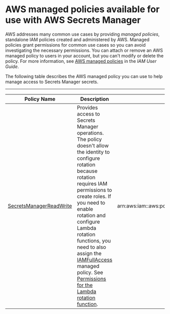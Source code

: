 # AWS managed policies available for use with AWS Secrets Manager<a name="reference_available-policies"></a>

AWS addresses many common use cases by providing *managed policies*, standalone IAM policies created and administered by AWS\. Managed policies grant permissions for common use cases so you can avoid investigating the necessary permissions\. You can attach or remove an AWS managed policy to users in your account, but you can't modify or delete the policy\. For more information, see [AWS managed policies](https://docs.aws.amazon.com/IAM/latest/UserGuide/access_policies_managed-vs-inline.html#aws-managed-policies) in the *IAM User Guide*\.

The following table describes the AWS managed policy you can use to help manage access to Secrets Manager secrets\. 


****  

| Policy Name | Description | ARN | 
| --- | --- | --- | 
| [SecretsManagerReadWrite](https://console.aws.amazon.com/iam/home?#/policies/arn:aws:iam::aws:policy/SecretsManagerReadWrite) | Provides access to Secrets Manager operations\. The policy doesn't allow the identity to configure rotation because rotation requires IAM permissions to create roles\. If you need to enable rotation and configure Lambda rotation functions, you need to also assign the [IAMFullAccess](https://console.aws.amazon.com/iam/home?#/policies/arn:aws:iam::aws:policy/IAMFullAccess) managed policy\. See [Permissions for the Lambda rotation function](rotating-secrets-required-permissions-function.md)\. | arn:aws:iam::aws:policy/SecretsManagerReadWrite | 